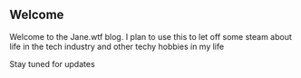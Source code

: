 ## Welcome 

Welcome to the Jane.wtf blog. I plan to use this to let off some steam about life in the tech industry and other techy hobbies in my life

Stay tuned for updates

